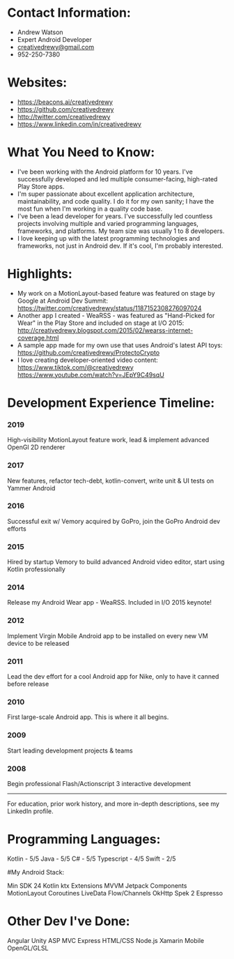 # Contact Information:

- Andrew Watson
- Expert Android Developer
- creativedrewy@gmail.com
- 952-250-7380

# Websites:

- https://beacons.ai/creativedrewy
- https://github.com/creativedrewy
- http://twitter.com/creativedrewy
- https://www.linkedin.com/in/creativedrewy

# What You Need to Know:

- I've been working with the Android platform for 10 years. I've successfully developed and led multiple consumer-facing, high-rated Play Store apps.
- I'm super passionate about excellent application architecture, maintainability, and code quality. I do it for my own sanity; I have the 
  most fun when I'm working in a quality code base.
- I've been a lead developer for years. I've successfully led countless projects involving multiple and varied programming languages, frameworks, and platforms. My team size was usually 1 to 8 developers.
- I love keeping up with the latest programming technologies and frameworks, not just in Android dev. If it's cool, I'm probably interested.

# Highlights:

- My work on a MotionLayout-based feature was featured on stage by Google at Android Dev Summit:
https://twitter.com/creativedrewy/status/1187152308276097024
- Another app I created - WeaRSS - was featured as "Hand-Picked for Wear" in the Play Store and included on stage at I/O 2015:
http://creativedrewy.blogspot.com/2015/02/wearss-internet-coverage.html
- A sample app made for my own use that uses Android's latest API toys:
https://github.com/creativedrewy/ProtectoCrypto
- I love creating developer-oriented video content:
https://www.tiktok.com/@creativedrewy
https://www.youtube.com/watch?v=JEpY9C49sqU

# Development Experience Timeline:

### 2019

High-visibility MotionLayout feature work, lead & implement advanced OpenGl 2D renderer

### 2017

New features, refactor tech-debt, kotlin-convert, write unit & UI tests on Yammer Android

### 2016

Successful exit w/ Vemory acquired by GoPro, join the GoPro Android dev efforts 

### 2015

Hired by startup Vemory to build advanced Android video editor, start using Kotlin professionally

### 2014

Release my Android Wear app - WeaRSS.
Included in I/O 2015 keynote!

### 2012

Implement Virgin Mobile Android app to be installed on every new VM device to be released

### 2011

Lead the dev effort for a cool Android app for Nike, only to have it canned before release

### 2010

First large-scale Android app. This is where it all begins.

### 2009

Start leading development projects & teams

### 2008

Begin professional Flash/Actionscript 3 interactive development

----------------

For education, prior work history, and more in-depth descriptions, see my LinkedIn profile.

# Programming Languages:

Kotlin - 5/5
Java - 5/5
C# - 5/5
Typescript - 4/5
Swift - 2/5

#My Android Stack:

Min SDK 24
Kotlin
ktx Extensions
MVVM
Jetpack Components
MotionLayout
Coroutines
LiveData
Flow/Channels
OkHttp
Spek 2
Espresso

# Other Dev I've Done:

Angular
Unity
ASP MVC
Express
HTML/CSS
Node.js
Xamarin Mobile
OpenGL/GLSL
